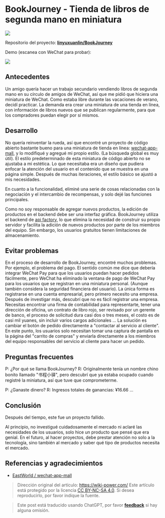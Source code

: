 # BookJourney - Tienda de libros de segunda mano en miniatura

![](https://img.wiki-power.com/d/wiki-media/img/书程小驿.jpg)

Repositorio del proyecto: [**linyuxuanlin/BookJourney**](https://github.com/linyuxuanlin/BookJourney)

Demo (escanea con WeChat para probar):

![](https://img.wiki-power.com/d/wiki-media/img/1.jpg)

## Antecedentes

Un amigo quería hacer un trabajo secundario vendiendo libros de segunda mano en su círculo de amigos de WeChat, así que me pidió que hiciera una miniatura de WeChat. Como estaba libre durante las vacaciones de verano, decidí practicar. La demanda era crear una miniatura de una tienda en línea, con información de libros nuevos que se publican regularmente, para que los compradores puedan elegir por sí mismos.

## Desarrollo

No quería reinventar la rueda, así que encontré un proyecto de código abierto bastante bueno para una miniatura de tienda en línea: [wechat-app-mall](https://github.com/EastWorld/wechat-app-mall), y lo modifiqué y agregué mi propio estilo. (La búsqueda global es muy útil). El estilo predeterminado de esta miniatura de código abierto no se ajustaba a mi estética. Lo que necesitaba era un diseño que pudiera enfocar la atención del usuario en el contenido que se muestra en una página simple. Después de muchas iteraciones, el estilo básico se ajustó a mis necesidades.

En cuanto a la funcionalidad, eliminé una serie de cosas relacionadas con la negociación y el intercambio de recompensas, y solo dejé las funciones principales.

Como no soy responsable de agregar nuevos productos, la edición de productos en el backend debe ser una interfaz gráfica. BookJourney utiliza el backend de [api factory](https://www.it120.cc/), lo que elimina la necesidad de construir su propio servidor y facilita la adición de nuevos productos por parte de los miembros del equipo. Sin embargo, los usuarios gratuitos tienen limitaciones de almacenamiento.

## Evitar problemas

En el proceso de desarrollo de BookJourney, encontré muchos problemas. Por ejemplo, el problema del pago. El sentido común me dice que debería integrar WeChat Pay para que los usuarios puedan hacer pedidos fácilmente, pero WeChat ha eliminado la ventana de pago de WeChat Pay para los usuarios que se registran en una miniatura personal. (Aunque también considera la seguridad financiera del usuario). La única forma es registrarse en una cuenta empresarial, pero primero necesito una empresa. Después de investigar más, descubrí que no es fácil registrar una empresa. Necesitas encontrar una firma de contabilidad para representarte, tener una dirección de oficina, un contrato de libro rojo, ser revisado por un gerente de banco, el proceso de solicitud dura casi dos o tres meses, el costo es de casi mil yuanes, sin incluir varios cargos adicionales ... La solución es cambiar el botón de pedido directamente a "contactar al servicio al cliente". En este punto, los usuarios solo necesitan tomar una captura de pantalla en la página del "carrito de compras" y enviarla directamente a los miembros del equipo responsables del servicio al cliente para hacer un pedido.

## Preguntas frecuentes

P: ¿Por qué se llama BookJourney?
R: Originalmente tenía un nombre chino bonito llamado "书程小驿", pero descubrí que ya estaba ocupado cuando registré la miniatura, así que tuve que comprometerme.

P: ¿Ganaste dinero?
R: Ingresos totales de ganancias: ¥16.66 ...

## Conclusión

Después del tiempo, este fue un proyecto fallido.

Al principio, no investigué cuidadosamente el mercado ni aclaré las necesidades de los usuarios, solo hice un producto que pensé que era genial. En el futuro, al hacer proyectos, debe prestar atención no solo a la tecnología, sino también al mercado y saber qué tipo de productos necesita el mercado.

## Referencias y agradecimientos

- [EastWorld / wechat-app-mall](https://github.com/EastWorld/wechat-app-mall)

> Dirección original del artículo: <https://wiki-power.com/>
> Este artículo está protegido por la licencia [CC BY-NC-SA 4.0](https://creativecommons.org/licenses/by/4.0/deed.zh). Si desea reproducirlo, por favor indique la fuente.

> Este post está traducido usando ChatGPT, por favor [**feedback**](https://github.com/linyuxuanlin/Wiki_MkDocs/issues/new) si hay alguna omisión.
